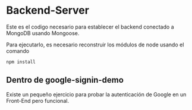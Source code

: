 # Backend-Server

Este es el codigo necesario para establecer el backend conectado a MongoDB usando Mongoose.

Para ejecutarlo, es necesario reconstruir los módulos de node usando el comando 

```
npm install
```

## Dentro de google-signin-demo

Existe un pequeño ejercicio para probar la autenticación de Google en un Front-End pero funcional.